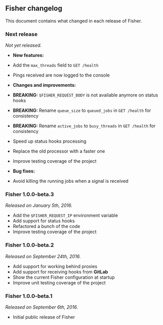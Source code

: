 ## Fisher changelog

This document contains what changed in each release of Fisher.

### Next release

*Not yet released.*

* **New features:**

 * Add the `max_threads` field to `GET /health`
 * Pings received are now logged to the console

* **Changes and improvements:**

 * **BREAKING:** `$FISHER_REQUEST_BODY` is not available anymore on status
   hooks
 * **BREAKING:** Rename `queue_size` to `queued_jobs` in `GET /health` for
   consistency
 * **BREAKING:** Rename `active_jobs` to `busy_threads` in `GET /health` for
  consistency
 * Speed up status hooks processing
 * Replace the old processor with a faster one
 * Improve testing coverage of the project

* **Bug fixes:**

 * Avoid killing the running jobs when a signal is received

### Fisher 1.0.0-beta.3

*Released on January 5th, 2016.*

* Add the `$FISHER_REQUEST_IP` environment variable
* Add support for status hooks
* Refactored a bunch of the code
* Improve testing coverage of the project

### Fisher 1.0.0-beta.2

*Released on September 24th, 2016.*

* Add support for working behind proxies
* Add support for receiving hooks from **GitLab**
* Show the current Fisher configuration at startup
* Improve unit testing coverage of the project

### Fisher 1.0.0-beta.1

*Released on September 6th, 2016.*

* Initial public release of Fisher
